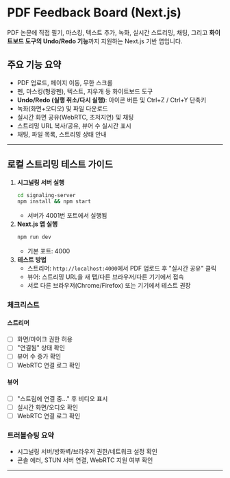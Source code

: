 
# PDF Feedback Board (Next.js)

PDF 논문에 직접 필기, 마스킹, 텍스트 추가, 녹화, 실시간 스트리밍, 채팅, 그리고 **화이트보드 도구의 Undo/Redo 기능**까지 지원하는 Next.js 기반 앱입니다.


## 주요 기능 요약

- PDF 업로드, 페이지 이동, 무한 스크롤
- 펜, 마스킹(형광펜), 텍스트, 지우개 등 화이트보드 도구
- **Undo/Redo (실행 취소/다시 실행)**: 아이콘 버튼 및 Ctrl+Z / Ctrl+Y 단축키
- 녹화(화면+오디오) 및 파일 다운로드
- 실시간 화면 공유(WebRTC, 초저지연) 및 채팅
- 스트리밍 URL 복사/공유, 뷰어 수 실시간 표시
- 채팅, 파일 목록, 스트리밍 상태 안내

---

## 로컬 스트리밍 테스트 가이드

1. **시그널링 서버 실행**
   ```bash
   cd signaling-server
   npm install && npm start
   ```
   - 서버가 4001번 포트에서 실행됨
2. **Next.js 앱 실행**
   ```bash
   npm run dev
   ```
   - 기본 포트: 4000
3. **테스트 방법**
   - 스트리머: `http://localhost:4000`에서 PDF 업로드 후 "실시간 공유" 클릭
   - 뷰어: 스트리밍 URL을 새 탭/다른 브라우저/다른 기기에서 접속
   - 서로 다른 브라우저(Chrome/Firefox) 또는 기기에서 테스트 권장

### 체크리스트
#### 스트리머
- [ ] 화면/마이크 권한 허용
- [ ] "연결됨" 상태 확인
- [ ] 뷰어 수 증가 확인
- [ ] WebRTC 연결 로그 확인
#### 뷰어
- [ ] "스트림에 연결 중..." 후 비디오 표시
- [ ] 실시간 화면/오디오 확인
- [ ] WebRTC 연결 로그 확인

### 트러블슈팅 요약
- 시그널링 서버/방화벽/브라우저 권한/네트워크 설정 확인
- 콘솔 에러, STUN 서버 연결, WebRTC 지원 여부 확인

---
